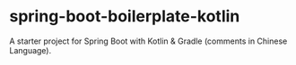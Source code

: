 # spring-boot-boilerplate-kotlin
A starter project for Spring Boot with Kotlin &amp; Gradle (comments in Chinese Language).
